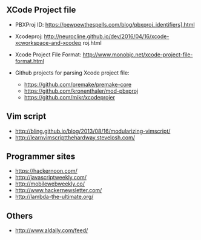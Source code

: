 ## XCode Project file

* PBXProj ID:
https://pewpewthespells.com/blog/pbxproj_identifiers].html

* Xcodeproj:
http://neurocline.github.io/dev/2016/04/16/xcode-xcworkspace-and-xcodep roj.html

* Xcode Project File Format:
http://www.monobjc.net/xcode-project-file-format.html

* Github projects for parsing Xcode project file:
    - https://github.com/premake/premake-core
    - https://github.com/kronenthaler/mod-pbxproj
    - https://github.com/mikr/xcodeprojer

## Vim script

* http://bling.github.io/blog/2013/08/16/modularizing-vimscript/
* http://learnvimscriptthehardway.stevelosh.com/

## Programmer sites

* https://hackernoon.com/
* http://javascriptweekly.com/
* http://mobilewebweekly.co/
* http://www.hackernewsletter.com/
* http://lambda-the-ultimate.org/

## Others

* http://www.aldaily.com/feed/
